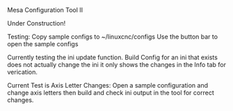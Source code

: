 Mesa Configuration Tool II

Under Construction!

Testing:
Copy sample configs to ~/linuxcnc/configs
Use the button bar to open the sample configs

Currently testing the ini update function. Build Config for an ini that exists
does not actually change the ini it only shows the changes in the Info tab
for verication.

Current Test is Axis Letter Changes:
Open a sample configuration and change axis letters then build
and check ini output in the tool for correct changes.
